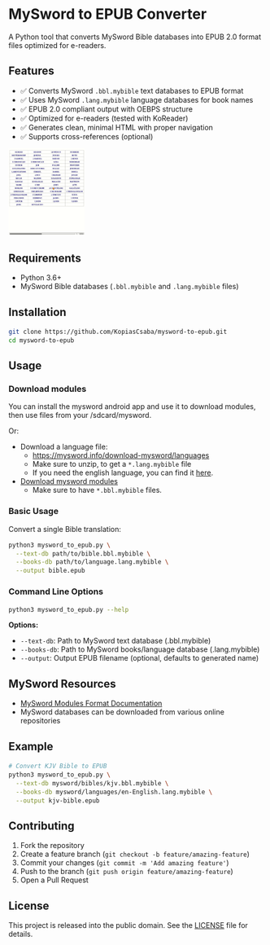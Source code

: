 # MySword to EPUB Converter

A Python tool that converts MySword Bible databases into EPUB 2.0 format files optimized for e-readers.

## Features

- ✅ Converts MySword `.bbl.mybible` text databases to EPUB format
- ✅ Uses MySword `.lang.mybible` language databases for book names
- ✅ EPUB 2.0 compliant output with OEBPS structure
- ✅ Optimized for e-readers (tested with KoReader)
- ✅ Generates clean, minimal HTML with proper navigation
- ✅ Supports cross-references (optional)

<img src="docs/kjvepub.gif" alt="Preview in KOReader" width="150" />

## Requirements

- Python 3.6+
- MySword Bible databases (`.bbl.mybible` and `.lang.mybible` files)

## Installation

```bash
git clone https://github.com/KopiasCsaba/mysword-to-epub.git
cd mysword-to-epub
```

## Usage
### Download modules
You can install the mysword android app and use it to download modules, then use files from your /sdcard/mysword.

Or:
 * Download a language file:
    * https://mysword.info/download-mysword/languages
    * Make sure to unzip, to get a `*.lang.mybible` file
    * If you need the english language, you can find it [here](docs/en-US-English.lang.mybible). 
 * [Download mysword modules](https://duckduckgo.com/?q=mysword+modules&t=brave&ia=web)
    * Make sure to have `*.bbl.mybible` files.

### Basic Usage

Convert a single Bible translation:

```bash
python3 mysword_to_epub.py \
  --text-db path/to/bible.bbl.mybible \
  --books-db path/to/language.lang.mybible \
  --output bible.epub
```
### Command Line Options

```bash
python3 mysword_to_epub.py --help
```

**Options:**
- `--text-db`: Path to MySword text database (.bbl.mybible)
- `--books-db`: Path to MySword books/language database (.lang.mybible)  
- `--output`: Output EPUB filename (optional, defaults to generated name)


## MySword Resources

- [MySword Modules Format Documentation](https://mysword.info/modules-format)
- MySword databases can be downloaded from various online repositories

## Example

```bash
# Convert KJV Bible to EPUB
python3 mysword_to_epub.py \
  --text-db mysword/bibles/kjv.bbl.mybible \
  --books-db mysword/languages/en-English.lang.mybible \
  --output kjv-bible.epub
```

## Contributing

1. Fork the repository
2. Create a feature branch (`git checkout -b feature/amazing-feature`)
3. Commit your changes (`git commit -m 'Add amazing feature'`)
4. Push to the branch (`git push origin feature/amazing-feature`)
5. Open a Pull Request

## License

This project is released into the public domain. See the [LICENSE](LICENSE) file for details.

